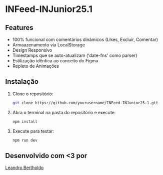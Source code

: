 # INFeed-INJunior25.1

## Features
- 100% funcional com comentários dinâmicos (Likes, Excluir, Comentar)
- Armaazenamento via LocalStorage
- Design Responsivo 
- Timestamps que se auto-atualizam ('date-fns' como parser)
- Estilização idêntica ao conceito do Figma
- Repleto de Animações 


## Instalação
1. Clone o repositório:
   ```sh
   git clone https://github.com/yourusername/INFeed-INJunior25.1.git
2. Abra o terminal na pasta do repositório e execute:
   ```sh
   npm install
3. Execute para testar:
   ```sh
   npm run dev

## Desenvolvido com <3 por
[Leandro Bertholdo](https://github.com/berthrage) 
   
